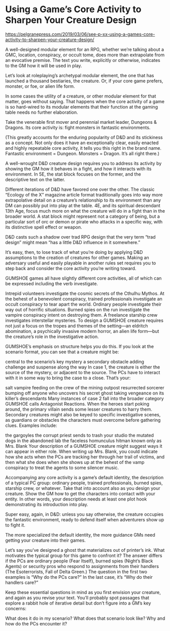 # Using a Game’s Core Activity to Sharpen Your Creature Design
https://pelgranepress.com/2019/03/06/see-p-xx-using-a-games-core-activity-to-sharpen-your-creature-design/

A well-designed modular element for an RPG, whether we’re talking about a GMC, location, conspiracy, or occult tome, does more than extrapolate from an evocative premise. The text you write, explicitly or otherwise, indicates to the GM how it will be used in play.

Let’s look at roleplaying’s archetypal modular element, the one that has launched a thousand bestiaries, the creature. Or, if your core game prefers, monster, or foe, or alien life form.

In some cases the utility of a creature, or other modular element for that matter, goes without saying. That happens when the core activity of a game is so hard-wired to its modular elements that their function at the gaming table needs no further elaboration.

Take the venerable first mover and perennial market leader, Dungeons & Dragons. Its core activity is: fight monsters in fantastic environments.

(This greatly accounts for the enduring popularity of D&D and its stickiness as a concept. Not only does it have an exceptionally clear, easily enacted and highly repeatable core activity, it tells you this right in the brand name. Fantastic environment = Dungeon. Monsters = Dragon. It’s all right there.)

A well-wrought D&D creature design requires you to address its activity by showing the GM how it behaves in a fight, and how it interacts with its environment. In 5E, the stat block focuses on the former, and the descriptive text on the latter.

Different iterations of D&D have favored one over the other. The classic “Ecology of the X” magazine article format traditionally goes into way more extrapolative detail on a creature’s relationship to its environment than any DM can possibly put into play at the table. 4E, and its spiritual descendant 13th Age, focus much more on what the creature will do in a fight than in the broader world. A stat block might represent not a category of being, but a particular sort of orc or demon or pirate who attacks in a specific way, with its distinctive spell effect or weapon.

D&D casts such a shadow over trad RPG design that the very term “trad design” might mean “has a little D&D influence in it somewhere.”

It’s easy, then, to lose track of what you’re doing by applying D&D assumptions to the creation of creatures for other games. Making an adversary useful and easily playable in another rules set requires you to step back and consider the core activity you’re writing toward.

GUMSHOE games all have slightly different core activities, all of which can be expressed including the verb investigate.

Intrepid volunteers investigate the cosmic secrets of the Cthulhu Mythos.
At the behest of a benevolent conspiracy, trained professionals investigate an occult conspiracy to tear apart the world.
Ordinary people investigate their way out of horrific situations.
Burned spies on the run investigate the vampire conspiracy intent on destroying them.
A freelance starship crew investigates interstellar mysteries.
To design a GUMSHOE creature requires not just a focus on the tropes and themes of the setting—an eldritch abomination, a psychically invasive modern horror, an alien life form—but the creature’s role in the investigative action.

GUMSHOE’s emphasis on structure helps you do this. If you look at the scenario format, you can see that a creature might be:

central to the scenario’s key mystery
a secondary obstacle adding challenge and suspense along the way
In case 1, the creature is either the source of the mystery, or adjacent to the source. The PCs have to interact with it in some way to bring the case to a close. That’s your:

salt vampire feeding on the crew of the mining outpost
resurrected sorcerer bumping off anyone who uncovers his secret
ghost taking vengeance on its killer’s descendants
Many instances of case 2 fall into the broader category GUMSHOE calls Antagonist Reactions. When the heroes start poking around, the primary villain sends some lesser creatures to harry them. Secondary creatures might also be keyed to specific investigative scenes, as guardians or obstacles the characters must overcome before gathering clues. Examples include:

the gargoyles the corrupt priest sends to trash your studio
the mutated dogs in the abandoned lab
the faceless homunculus hitman known only as Mrs. Blank
Your description of a GUMSHOE creature might suggest ways it can appear in either role. When writing up Mrs. Blank, you could indicate how she acts when the PCs are tracking her through her trail of victims, and then what she does when she shows up at the behest of the vamp conspiracy to treat the agents to some silencer music.

Accompanying any core activity is a game’s default identity, the description of a typical PC group: ordinary people, trained professionals, burned spies, starship crew, or whatever. Take that into account also as you design your creature. Show the GM how to get the characters into contact with your entity. In other words, your description needs at least one plot hook demonstrating its introduction into play.

Super easy, again, in D&D: unless you say otherwise, the creature occupies the fantastic environment, ready to defend itself when adventurers show up to fight it.

The more specialized the default identity, the more guidance GMs need getting your creature into their games.

Let’s say you’ve designed a ghost that materializes out of printer’s ink. What motivates the typical group for this game to confront it? The answer differs if the PCs are ordinary people (Fear Itself), burned spies (Night’s Black Agents) or security pros who respond to assignments from their handlers (The Esoterrorists, Fall of Delta Green.) The question in the first two examples is “Why do the PCs care?” In the last case, it’s “Why do their handlers care?”

Keep these essential questions in mind as you first envision your creature, and again as you revise your text. You’ll probably spot passages that explore a rabbit hole of iterative detail but don’t figure into a GM’s key concerns:

What does it do in my scenario?
What does that scenario look like?
Why and how do the PCs encounter it?
